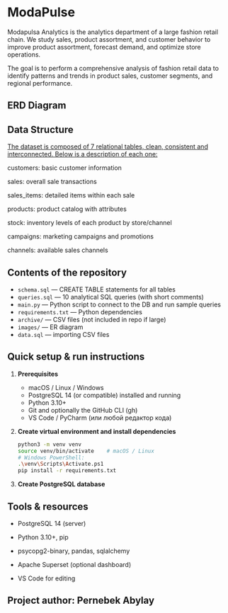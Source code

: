 # ModaPulse
Modapulsa Analytics is the analytics department of a large fashion retail chain. We study sales, product assortment, and customer behavior to improve product assortment, forecast demand, and optimize store operations.

The goal is to perform a comprehensive analysis of fashion retail data to identify patterns and trends in product sales, customer segments, and regional performance.

## ERD Diagram

## Data Structure
<a href='https://www.kaggle.com/datasets/joycemara/european-fashion-store-multitable-dataset'>The dataset is composed of 7 relational tables, clean, consistent and interconnected. Below is a description of each one:</a>

customers: basic customer information  

sales: overall sale transactions

sales_items: detailed items within each sale

products: product catalog with attributes

stock: inventory levels of each product by store/channel

campaigns: marketing campaigns and promotions

channels: available sales channels


## Contents of the repository

- `schema.sql` — CREATE TABLE statements for all tables  
- `queries.sql` — 10 analytical SQL queries (with short comments)  
- `main.py` — Python script to connect to the DB and run sample queries  
- `requirements.txt` — Python dependencies  
- `archive/` — CSV files (not included in repo if large)  
- `images/` — ER diagram  
- `data.sql` — importing CSV files
  
## Quick setup & run instructions

1. **Prerequisites**  
   - macOS / Linux / Windows  
   - PostgreSQL 14 (or compatible) installed and running  
   - Python 3.10+  
   - Git and optionally the GitHub CLI (gh)  
   - VS Code / PyCharm (или любой редактор кода)  

2. **Create virtual environment and install dependencies**  

   ```bash
   python3 -m venv venv
   source venv/bin/activate    # macOS / Linux
   # Windows PowerShell:
   .\venv\Scripts\Activate.ps1
   pip install -r requirements.txt

3. **Create PostgreSQL database**



## Tools & resources

* PostgreSQL 14 (server)

* Python 3.10+, pip

* psycopg2-binary, pandas, sqlalchemy

* Apache Superset (optional dashboard)

* VS Code for editing


## Project author: Pernebek Abylay
